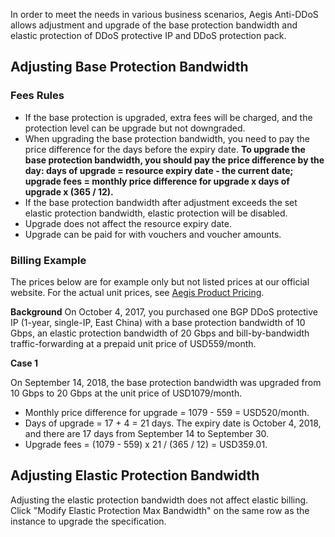 ﻿
In order to meet the needs in various business scenarios, Aegis Anti-DDoS allows adjustment and upgrade of the base protection bandwidth and elastic protection of DDoS protective IP and DDoS protection pack.

## Adjusting Base Protection Bandwidth

### Fees Rules

- If the base protection is upgraded, extra fees will be charged, and the protection level can be upgrade but not downgraded.
- When upgrading the base protection bandwidth, you need to pay the price difference for the days before the expiry date. **To upgrade the base protection bandwidth, you should pay the price difference by the day: days of upgrade = resource expiry date - the current date; upgrade fees = monthly price difference for upgrade x days of upgrade x (365 / 12).**
- If the base protection bandwidth after adjustment exceeds the set elastic protection bandwidth, elastic protection will be disabled.
- Upgrade does not affect the resource expiry date.
- Upgrade can be paid for with vouchers and voucher amounts.

### Billing Example

The prices below are for example only but not listed prices at our official website. For the actual unit prices, see [Aegis Product Pricing](https://intl.cloud.tencent.com/document/product/685).

 **Background**
 On October 4, 2017, you purchased one BGP DDoS protective IP (1-year, single-IP, East China) with a base protection bandwidth of 10 Gbps, an elastic protection bandwidth of 20 Gbps and bill-by-bandwidth traffic-forwarding at a prepaid unit price of USD559/month.

 **Case 1**

 On September 14, 2018, the base protection bandwidth was upgraded from 10 Gbps to 20 Gbps at the unit price of USD1079/month.
- Monthly price difference for upgrade = 1079 - 559 = USD520/month.
- Days of upgrade = 17 + 4 = 21 days. The expiry date is October 4, 2018, and there are 17 days from September 14 to September 30.
- Upgrade fees = (1079 - 559) x 21 / (365 / 12) = USD359.01.

## Adjusting Elastic Protection Bandwidth

Adjusting the elastic protection bandwidth does not affect elastic billing. Click "Modify Elastic Protection Max Bandwidth" on the same row as the instance to upgrade the specification. 

